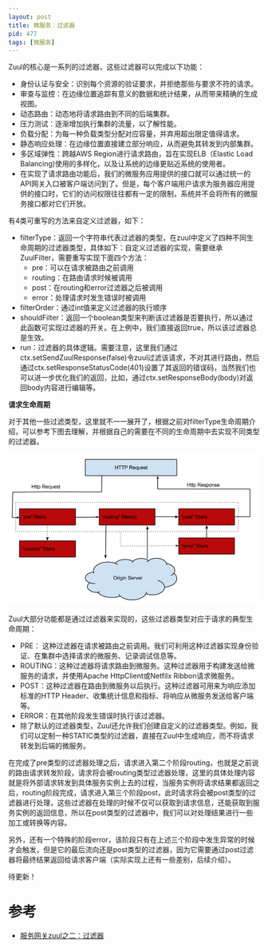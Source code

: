 ```yaml
---
layout: post
title: 微服务：过滤器
pid: 477
tags: [微服务]
---
```


Zuul的核心是一系列的过滤器，这些过滤器可以完成以下功能：

+ 身份认证与安全：识别每个资源的验证要求，并拒绝那些与要求不符的请求。
+ 审查与监控：在边缘位置追踪有意义的数据和统计结果，从而带来精确的生成视图。
+ 动态路由：动态地将请求路由到不同的后端集群。
+ 压力测试：逐渐增加执行集群的流量，以了解性能。
+ 负载分配：为每一种负载类型分配对应容量，并弃用超出限定值得请求。
+ 静态响应处理：在边缘位置直接建立部分响应，从而避免其转发到内部集群。
+ 多区域弹性：跨越AWS Region进行请求路由，旨在实现ELB（Elastic Load Balancing)使用的多样化，以及让系统的边缘更贴近系统的使用者。
+ 在实现了请求路由功能后，我们的微服务应用提供的接口就可以通过统一的API网关入口被客户端访问到了。但是，每个客户端用户请求为服务器应用提供的接口时，它们的访问权限往往都有一定的限制，系统并不会将所有的微服务接口都对它们开放。

有4类可重写的方法来自定义过滤器，如下：

+ filterType：返回一个字符串代表过滤器的类型，在zuul中定义了四种不同生命周期的过滤器类型，具体如下：自定义过滤器的实现，需要继承ZuulFilter，需要重写实现下面四个方法：
  + pre：可以在请求被路由之前调用
  + routing：在路由请求时候被调用
  + post：在routing和error过滤器之后被调用
  + error：处理请求时发生错误时被调用
+ filterOrder：通过int值来定义过滤器的执行顺序
+ shouldFilter：返回一个boolean类型来判断该过滤器是否要执行，所以通过此函数可实现过滤器的开关。在上例中，我们直接返回true，所以该过滤器总是生效。
+ run：过滤器的具体逻辑。需要注意，这里我们通过ctx.setSendZuulResponse(false)令zuul过滤该请求，不对其进行路由，然后通过ctx.setResponseStatusCode(401)设置了其返回的错误码，当然我们也可以进一步优化我们的返回，比如，通过ctx.setResponseBody(body)对返回body内容进行编辑等。

**请求生命周期**

对于其他一些过滤类型，这里就不一一展开了，根据之前对filterType生命周期介绍，可以参考下图去理解，并根据自己的需要在不同的生命周期中去实现不同类型的过滤器。

![](/uploads/2019/08/25-04.png)

Zuul大部分功能都是通过过滤器来实现的，这些过滤器类型对应于请求的典型生命周期：

+ PRE： 这种过滤器在请求被路由之前调用。我们可利用这种过滤器实现身份验证、在集群中选择请求的微服务、记录调试信息等。
+ ROUTING：这种过滤器将请求路由到微服务。这种过滤器用于构建发送给微服务的请求，并使用Apache HttpClient或Netfilx Ribbon请求微服务。
+ POST：这种过滤器在路由到微服务以后执行。这种过滤器可用来为响应添加标准的HTTP Header、收集统计信息和指标、将响应从微服务发送给客户端等。
+ ERROR：在其他阶段发生错误时执行该过滤器。
+ 除了默认的过滤器类型，Zuul还允许我们创建自定义的过滤器类型。例如，我们可以定制一种STATIC类型的过滤器，直接在Zuul中生成响应，而不将请求转发到后端的微服务。

在完成了pre类型的过滤器处理之后，请求进入第二个阶段routing，也就是之前说的路由请求转发阶段，请求将会被routing类型过滤器处理，这里的具体处理内容就是将外部请求转发到具体服务实例上去的过程，当服务实例将请求结果都返回之后，routing阶段完成，请求进入第三个阶段post，此时请求将会被post类型的过滤器进行处理，这些过滤器在处理的时候不仅可以获取到请求信息，还能获取到服务实例的返回信息，所以在post类型的过滤器中，我们可以对处理结果进行一些加工或转换等内容。

另外，还有一个特殊的阶段error，该阶段只有在上述三个阶段中发生异常的时候才会触发，但是它的最后流向还是post类型的过滤器，因为它需要通过post过滤器将最终结果返回给请求客户端（实际实现上还有一些差别，后续介绍）。


待更新！























# 参考

+ [服务网关zuul之二：过滤器](https://www.cnblogs.com/duanxz/p/7542150.html)